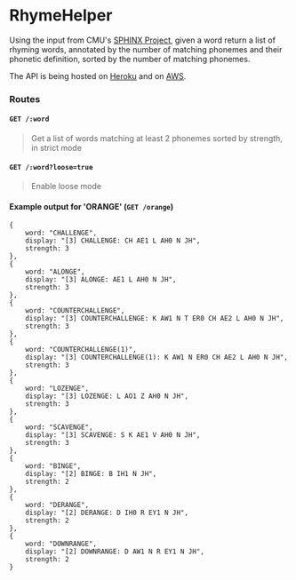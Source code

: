 # RhymeHelper


Using the input from CMU's [SPHINX Project](http://cmusphinx.sourceforge.net/), given a word return a list of rhyming words, annotated by the number of matching phonemes and their phonetic definition, sorted by the number of matching phonemes.

The API is being hosted on [Heroku](http://getrhyme.herokuapp.com) and on [AWS](http://rhymehelper.us-west-2.elasticbeanstalk.com/).

### Routes
#### `GET /:word`
 >Get a list of words matching at least 2 phonemes sorted by strength, in strict mode

#### `GET /:word?loose=true`
 >Enable loose mode

#### Example output for 'ORANGE' (`GET /orange`)
```
{
    word: "CHALLENGE",
    display: "[3] CHALLENGE: CH AE1 L AH0 N JH",
    strength: 3
},
{
    word: "ALONGE",
    display: "[3] ALONGE: AE1 L AH0 N JH",
    strength: 3
},
{
    word: "COUNTERCHALLENGE",
    display: "[3] COUNTERCHALLENGE: K AW1 N T ER0 CH AE2 L AH0 N JH",
    strength: 3
},
{
    word: "COUNTERCHALLENGE(1)",
    display: "[3] COUNTERCHALLENGE(1): K AW1 N ER0 CH AE2 L AH0 N JH",
    strength: 3
},
{
    word: "LOZENGE",
    display: "[3] LOZENGE: L AO1 Z AH0 N JH",
    strength: 3
},
{
    word: "SCAVENGE",
    display: "[3] SCAVENGE: S K AE1 V AH0 N JH",
    strength: 3
},
{
    word: "BINGE",
    display: "[2] BINGE: B IH1 N JH",
    strength: 2
},
{
    word: "DERANGE",
    display: "[2] DERANGE: D IH0 R EY1 N JH",
    strength: 2
},
{
    word: "DOWNRANGE",
    display: "[2] DOWNRANGE: D AW1 N R EY1 N JH",
    strength: 2
}
```
